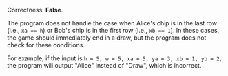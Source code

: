 Correctness: **False**.

The program does not handle the case when Alice's chip is in the last row (i.e., `xa == h`) or Bob's chip is in the first row (i.e., `xb == 1`). In these cases, the game should immediately end in a draw, but the program does not check for these conditions.

For example, if the input is `h = 5, w = 5, xa = 5, ya = 3, xb = 1, yb = 2`, the program will output "Alice" instead of "Draw", which is incorrect.